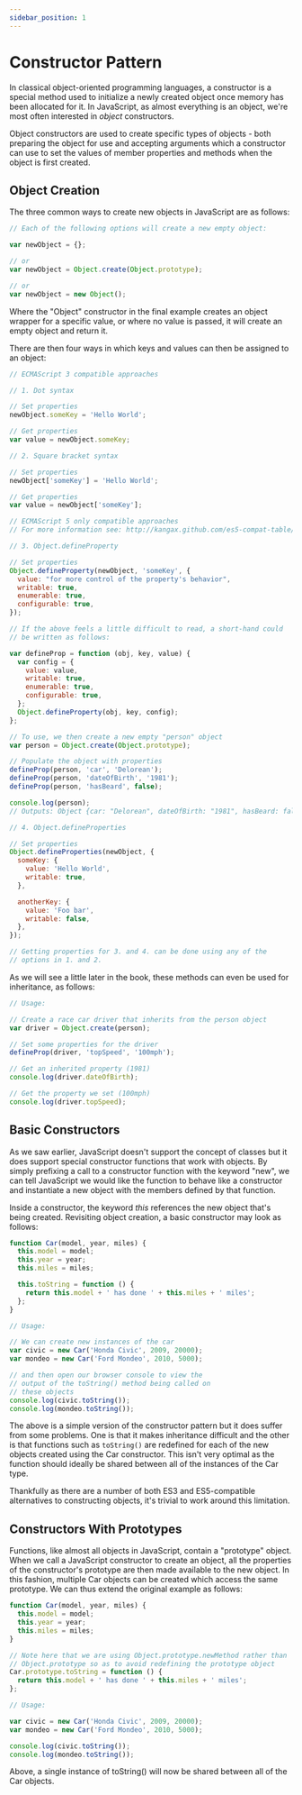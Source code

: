 ```yaml
---
sidebar_position: 1
---
```


# Constructor Pattern

In classical object-oriented programming languages, a constructor is a special method used to initialize a newly created object once memory has been allocated for it. In JavaScript, as almost everything is an object, we're most often interested in _object_ constructors.

Object constructors are used to create specific types of objects - both preparing the object for use and accepting arguments which a constructor can use to set the values of member properties and methods when the object is first created.

## Object Creation

The three common ways to create new objects in JavaScript are as follows:

```js
// Each of the following options will create a new empty object:

var newObject = {};

// or
var newObject = Object.create(Object.prototype);

// or
var newObject = new Object();
```

Where the "Object" constructor in the final example creates an object wrapper for a specific value, or where no value is passed, it will create an empty object and return it.

There are then four ways in which keys and values can then be assigned to an object:

```js
// ECMAScript 3 compatible approaches

// 1. Dot syntax

// Set properties
newObject.someKey = 'Hello World';

// Get properties
var value = newObject.someKey;

// 2. Square bracket syntax

// Set properties
newObject['someKey'] = 'Hello World';

// Get properties
var value = newObject['someKey'];

// ECMAScript 5 only compatible approaches
// For more information see: http://kangax.github.com/es5-compat-table/

// 3. Object.defineProperty

// Set properties
Object.defineProperty(newObject, 'someKey', {
  value: "for more control of the property's behavior",
  writable: true,
  enumerable: true,
  configurable: true,
});

// If the above feels a little difficult to read, a short-hand could
// be written as follows:

var defineProp = function (obj, key, value) {
  var config = {
    value: value,
    writable: true,
    enumerable: true,
    configurable: true,
  };
  Object.defineProperty(obj, key, config);
};

// To use, we then create a new empty "person" object
var person = Object.create(Object.prototype);

// Populate the object with properties
defineProp(person, 'car', 'Delorean');
defineProp(person, 'dateOfBirth', '1981');
defineProp(person, 'hasBeard', false);

console.log(person);
// Outputs: Object {car: "Delorean", dateOfBirth: "1981", hasBeard: false}

// 4. Object.defineProperties

// Set properties
Object.defineProperties(newObject, {
  someKey: {
    value: 'Hello World',
    writable: true,
  },

  anotherKey: {
    value: 'Foo bar',
    writable: false,
  },
});

// Getting properties for 3. and 4. can be done using any of the
// options in 1. and 2.
```

As we will see a little later in the book, these methods can even be used for inheritance, as follows:

```js
// Usage:

// Create a race car driver that inherits from the person object
var driver = Object.create(person);

// Set some properties for the driver
defineProp(driver, 'topSpeed', '100mph');

// Get an inherited property (1981)
console.log(driver.dateOfBirth);

// Get the property we set (100mph)
console.log(driver.topSpeed);
```

## Basic Constructors

As we saw earlier, JavaScript doesn't support the concept of classes but it does support special constructor functions that work with objects. By simply prefixing a call to a constructor function with the keyword "new", we can tell JavaScript we would like the function to behave like a constructor and instantiate a new object with the members defined by that function.

Inside a constructor, the keyword _this_ references the new object that's being created. Revisiting object creation, a basic constructor may look as follows:

```js
function Car(model, year, miles) {
  this.model = model;
  this.year = year;
  this.miles = miles;

  this.toString = function () {
    return this.model + ' has done ' + this.miles + ' miles';
  };
}

// Usage:

// We can create new instances of the car
var civic = new Car('Honda Civic', 2009, 20000);
var mondeo = new Car('Ford Mondeo', 2010, 5000);

// and then open our browser console to view the
// output of the toString() method being called on
// these objects
console.log(civic.toString());
console.log(mondeo.toString());
```

The above is a simple version of the constructor pattern but it does suffer from some problems. One is that it makes inheritance difficult and the other is that functions such as `toString()` are redefined for each of the new objects created using the Car constructor. This isn't very optimal as the function should ideally be shared between all of the instances of the Car type.

Thankfully as there are a number of both ES3 and ES5-compatible alternatives to constructing objects, it's trivial to work around this limitation.

## Constructors With Prototypes

Functions, like almost all objects in JavaScript, contain a "prototype" object. When we call a JavaScript constructor to create an object, all the properties of the constructor's prototype are then made available to the new object. In this fashion, multiple Car objects can be created which access the same prototype. We can thus extend the original example as follows:

```js
function Car(model, year, miles) {
  this.model = model;
  this.year = year;
  this.miles = miles;
}

// Note here that we are using Object.prototype.newMethod rather than
// Object.prototype so as to avoid redefining the prototype object
Car.prototype.toString = function () {
  return this.model + ' has done ' + this.miles + ' miles';
};

// Usage:

var civic = new Car('Honda Civic', 2009, 20000);
var mondeo = new Car('Ford Mondeo', 2010, 5000);

console.log(civic.toString());
console.log(mondeo.toString());
```

Above, a single instance of toString() will now be shared between all of the Car objects.
